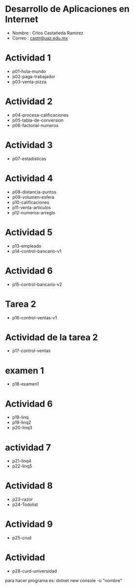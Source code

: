 # Desarrollo de Aplicaciones en Internet

- Nombre : Crlos Castañeda Ramirez
- Correo : castr@uaz.edu.mx

# Actividad 1

- p01-hola-mundo
- p02-paga-trabajador
- p03-venta-pizza

# Actividad 2

- p04-procesa-calificaciones
- p05-tabla-de-conversion
- p06-factorial-numeros

# Actividad 3
- p07-estadisticas

# Actividad 4
- p08-distancia-puntos
- p09-volumen-esfera
- p10-calificaciones
- p11-venta-articulos
- p12-numeros-arreglo

# Actividad 5

- p13-empleado
- p14-control-bancario-v1

# Actividad 6 
- p15-control-bancario-v2

# Tarea 2
- p16-control-ventas-v1 

# Actividad de la tarea 2
- p17-control-ventas

# examen 1
- p18-examen1

# Actividad 6
- p19-linq
- p19-linq2
- p20-linq3

# actividad 7
- p21-linq4
- p22-linq5

# Actividad 8 
- p23-razor
- p24-Todolist

# Actividad 9
- p25-crud

# Actividad
- p28-curd-universidad

para hacer programa es: dotnet new console -o "nombre"